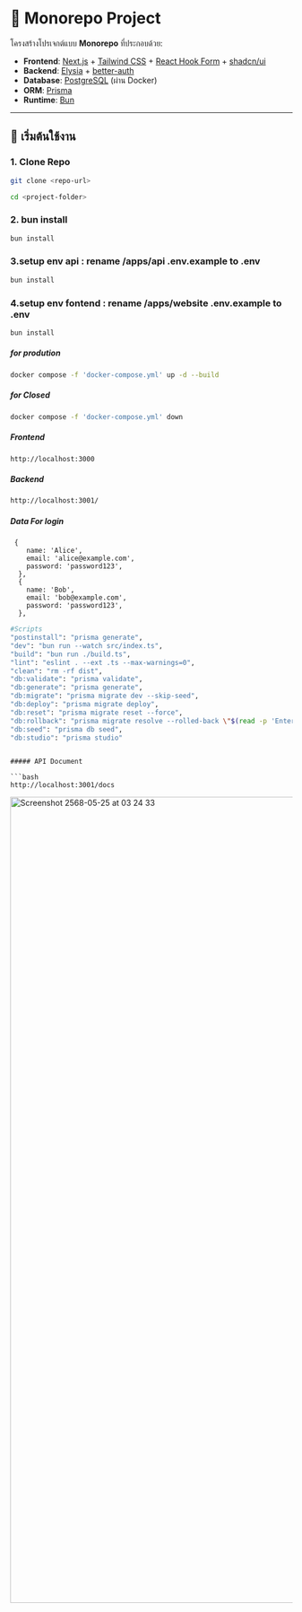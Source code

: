 # 🧩 Monorepo Project

โครงสร้างโปรเจกต์แบบ **Monorepo** ที่ประกอบด้วย:

- **Frontend**: [Next.js](https://nextjs.org/) + [Tailwind CSS](https://tailwindcss.com/) + [React Hook Form](https://react-hook-form.com/) + [shadcn/ui](https://ui.shadcn.com/)
- **Backend**: [Elysia](https://elysiajs.com/) + [better-auth](https://github.com/SaltyAom/better-auth)
- **Database**: [PostgreSQL](https://www.postgresql.org/) (ผ่าน Docker)
- **ORM**: [Prisma](https://www.prisma.io/)
- **Runtime**: [Bun](https://bun.sh/)

---

## 🚀 เริ่มต้นใช้งาน

### 1. Clone Repo

```bash
git clone <repo-url>

cd <project-folder>
```

### 2. bun install

```bash
bun install
```

### 3.setup env api : rename /apps/api .env.example to .env

```bash
bun install
```

### 4.setup env fontend : rename /apps/website .env.example to .env

```bash
bun install
```

##### for prodution

```bash
docker compose -f 'docker-compose.yml' up -d --build
```

##### for Closed

```bash
docker compose -f 'docker-compose.yml' down
```

##### Frontend

```bash
http://localhost:3000
```

##### Backend

```bash
http://localhost:3001/
```

##### Data For login

```
 {
    name: 'Alice',
    email: 'alice@example.com',
    password: 'password123',
  },
  {
    name: 'Bob',
    email: 'bob@example.com',
    password: 'password123',
  },
```

```bash
#Scripts
"postinstall": "prisma generate",
"dev": "bun run --watch src/index.ts",
"build": "bun run ./build.ts",
"lint": "eslint . --ext .ts --max-warnings=0",
"clean": "rm -rf dist",
"db:validate": "prisma validate",
"db:generate": "prisma generate",
"db:migrate": "prisma migrate dev --skip-seed",
"db:deploy": "prisma migrate deploy",
"db:reset": "prisma migrate reset --force",
"db:rollback": "prisma migrate resolve --rolled-back \"$(read -p 'Enter migration name: ' name && echo $name)\"",
"db:seed": "prisma db seed",
"db:studio": "prisma studio"
```

````

##### API Document

```bash
http://localhost:3001/docs
````

<img width="1437" alt="Screenshot 2568-05-25 at 03 24 33" src="https://github.com/user-attachments/assets/912f0636-88cd-46dc-956d-30d8193eeb73" />

